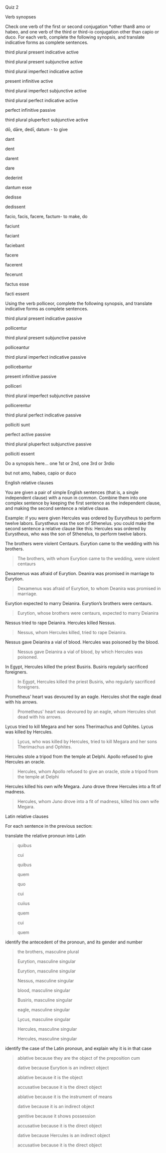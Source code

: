 Quiz 2


Verb synopses

Check one verb of the first or second conjugation *other than8 amo or habeo, and one verb of the third or third-io conjugation other than capio or duco. For each verb, complete the following synopsis, and translate indicative forms as complete sentences.

third plural present indicative active

third plural present subjunctive active

third plural imperfect indicative active

present infinitive active

third plural imperfect subjunctive active

third plural perfect indicative active

perfect infinitive passive

third plural pluperfect subjunctive active

dō, dāre, dedī, datum - to give

dant

dent

darent

dare

dederint

dantum esse

dedisse

dedissent

facio, facis, facere, factum- to make, do

faciunt

faciant

faciebant

facere

facerent

fecerunt

factus esse

facti essent


Using the verb polliceor, complete the following synopsis, and translate indicative forms as complete sentences.


third plural present indicative passive

pollicentur

third plural present subjunctive passive

polliceantur

third plural imperfect indicative passive

pollicebantur

present infinitive passive

polliceri

third plural imperfect subjunctive passive

pollicerentur

third plural perfect indicative passive

polliciti sunt

perfect active passive

third plural pluperfect subjunctive passive

polliciti essent

Do a synopsis here… one 1st or 2nd, one 3rd or 3rdio

but not amo, habeo, capio or duco



English relative clauses


You are given a pair of simple English sentences (that is, a single independent clause) with a noun in common. Combine them into one complex sentence by keeping the first sentence as the independent clause, and making the second sentence a relative clause.

Example: if you were given
Hercules was ordered by Eurystheus to perform twelve labors. Eurystheus was the son of Sthenelus.
you could make the second sentence a relative clause like this:
Hercules was ordered by Eurystheus, who was the son of Sthenelus, to perform twelve labors.

The brothers were violent Centaurs. Eurytion came to the wedding with his brothers.
> The brothers, with whom Eurytion came to the wedding, were violent centaurs

Dexamenus was afraid of Eurytion. Deanira was promised in marriage to Eurytion.
> Dexamenus was afraid of Eurytion, to whom Deanira was promised in marriage.

Eurytion expected to marry Deianira. Eurytion’s brothers were centaurs.
> Eurytion, whose brothers were centaurs, expected to marry Deianira

Nessus tried to rape Deianira. Hercules killed Nessus.
> Nessus, whom Hercules killed, tried to rape Deianira.

Nessus gave Deianira a vial of blood. Hercules was poisoned by the blood.
> Nessus gave Deianira a vial of blood, by which Hercules was poisoned.

In Egypt, Hercules killed the priest Busiris. Busiris regularly sacrificed foreigners.
> In Egypt, Hercules killed the priest Busiris, who regularly sacrificed foreigners.

Prometheus’ heart was devoured by an eagle. Hercules shot the eagle dead with his arrows.
> Prometheus' heart was devoured by an eagle, whom Hercules shot dead with his arrows.

Lycus tried to kill Megara and her sons Therimachus and Ophites. Lycus was killed by Hercules.
> Lycus, who was killed by Hercules, tried to kill Megara and her sons Therimachus and Ophites.

Hercules stole a tripod from the temple at Delphi. Apollo refused to give Hercules an oracle.
> Hercules, whom Apollo refused to give an oracle, stole a tripod from the temple at Delphi

Hercules killed his own wife Megara. Juno drove threw Hercules into a fit of madness.
> Hercules, whom Juno drove into a fit of madness, killed his own wife Megara.



Latin relative clauses

For each sentence in the previous section:

translate the relative pronoun into Latin

> quibus
> 
> cui
> 
> quibus
> 
> quem
> 
> quo
> 
> cui
> 
> cuiius
> 
> quem
> 
> cui
> 
> quem

identify the antecedent of the pronoun, and its gender and number

> the brothers, masculine plural
> 
> Eurytion, masculine singular
> 
> Eurytion, masculine singular
> 
> Nessus, masculine singular
> 
> blood, masculine singular
> 
> Busiris, masculine singular
> 
> eagle, masculine singular
> 
> Lycus, masculine singular
> 
> Hercules, masculine singular
> 
> Hercules, masculine singular

identify the case of the Latin pronoun, and explain why it is in that case

> ablative because they are the object of the preposition cum
> 
> dative because Eurytion is an indirect object
> 
> ablative because it is the object 
> 
> accusative because it is the direct object
> 
> ablative because it is the instrument of means
> 
> dative because it is an indirect object
> 
> genitive because it shows possession
> 
> accusative because it is the direct object
> 
> dative because Hercules is an indirect object
> 
> accusative because it is the direct object
